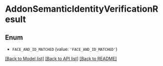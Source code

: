 # AddonSemanticIdentityVerificationResult


## Enum

* `FACE_AND_ID_MATCHED` (value: `'FACE_AND_ID_MATCHED'`)

[[Back to Model list]](../README.md#documentation-for-models) [[Back to API list]](../README.md#documentation-for-api-endpoints) [[Back to README]](../README.md)


